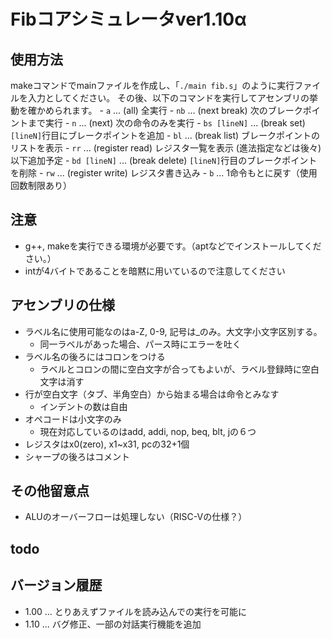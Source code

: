 
# Fibコアシミュレータver1.10α
## 使用方法
makeコマンドでmainファイルを作成し、「`./main fib.s`」のように実行ファイルを入力としてください。
その後、以下のコマンドを実行してアセンブリの挙動を確かめられます。
    - `a`   ... (all) 全実行
    - `nb`  ... (next break) 次のブレークポイントまで実行
    - `n`   ... (next) 次の命令のみを実行
    - `bs [lineN]` ... (break set) `[lineN]`行目にブレークポイントを追加
    - `bl`  ... (break list) ブレークポイントのリストを表示
    - `rr`  ... (register read) レジスタ一覧を表示 (進法指定などは後々)
以下追加予定
    - `bd [lineN]` ... (break delete) `[lineN]`行目のブレークポイントを削除
    - `rw`  ... (register write) レジスタ書き込み
    - `b`   ... 1命令もとに戻す（使用回数制限あり）

## 注意
- g++, makeを実行できる環境が必要です。（aptなどでインストールしてください。）
- intが4バイトであることを暗黙に用いているので注意してください

## アセンブリの仕様
- ラベル名に使用可能なのはa-Z, 0-9, 記号は_のみ。大文字小文字区別する。
    - 同一ラベルがあった場合、パース時にエラーを吐く
- ラベル名の後ろにはコロンをつける
    - ラベルとコロンの間に空白文字が合ってもよいが、ラベル登録時に空白文字は消す
- 行が空白文字（タブ、半角空白）から始まる場合は命令とみなす
    - インデントの数は自由
- オペコードは小文字のみ
    - 現在対応しているのはadd, addi, nop, beq, blt, jの６つ
- レジスタはx0(zero), x1~x31, pcの32+1個
- シャープの後ろはコメント

## その他留意点
- ALUのオーバーフローは処理しない（RISC-Vの仕様？）

## todo


## バージョン履歴
- 1.00 ... とりあえずファイルを読み込んでの実行を可能に
- 1.10 ... バグ修正、一部の対話実行機能を追加

